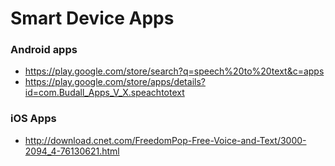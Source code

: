 Smart Device Apps
=================

### Android apps
- https://play.google.com/store/search?q=speech%20to%20text&c=apps
- https://play.google.com/store/apps/details?id=com.Budall_Apps_V_X.speachtotext

### iOS Apps
- http://download.cnet.com/FreedomPop-Free-Voice-and-Text/3000-2094_4-76130621.html
